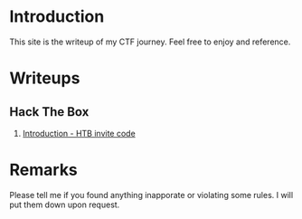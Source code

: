 # Introduction
This site is the writeup of my CTF journey. Feel free to enjoy and reference.

# Writeups
## Hack The Box
1. [Introduction - HTB invite code](./docs/HTB_invite_code.html)

# Remarks
Please tell me if you found anything inapporate or violating some rules. I will put them down upon request.
